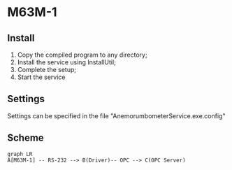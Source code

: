 # M63M-1




## Install

1. Copy the compiled program to any directory;
2. Install the service using InstallUtil;
3. Complete the setup;
4. Start the service

## Settings

Settings can be specified in the file "AnemorumbometerService.exe.config"

## Scheme
```mermaid
graph LR
A[M63M-1] -- RS-232 --> B(Driver)-- OPC --> C(OPC Server)

```
